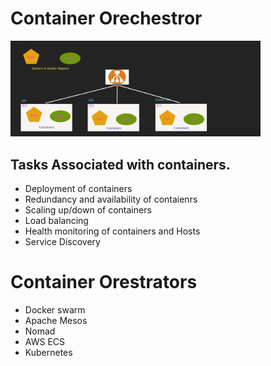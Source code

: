 
# Container Orechestror

<img src="containerOrechstration.png" alt="My Image" width="400">


## Tasks Associated with containers.
- Deployment of containers
- Redundancy and availability of contaienrs
- Scaling up/down of containers
- Load balancing
- Health monitoring of containers and Hosts
- Service Discovery

# Container Orestrators
- Docker swarm
- Apache Mesos
- Nomad
- AWS ECS
- Kubernetes
